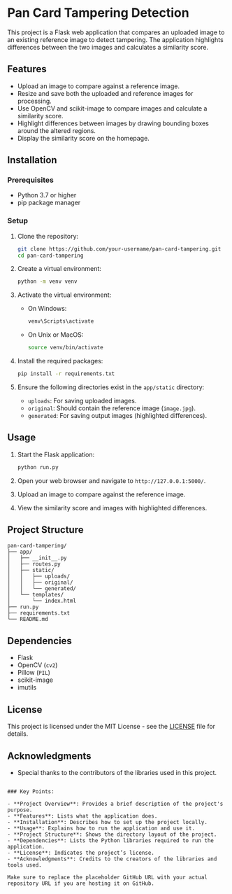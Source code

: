 # Pan Card Tampering Detection

This project is a Flask web application that compares an uploaded image to an existing reference image to detect tampering. The application highlights differences between the two images and calculates a similarity score.

## Features

- Upload an image to compare against a reference image.
- Resize and save both the uploaded and reference images for processing.
- Use OpenCV and scikit-image to compare images and calculate a similarity score.
- Highlight differences between images by drawing bounding boxes around the altered regions.
- Display the similarity score on the homepage.

## Installation

### Prerequisites

- Python 3.7 or higher
- pip package manager

### Setup

1. Clone the repository:
   ```bash
   git clone https://github.com/your-username/pan-card-tampering.git
   cd pan-card-tampering
   ```

2. Create a virtual environment:
   ```bash
   python -m venv venv
   ```

3. Activate the virtual environment:

   - On Windows:
     ```bash
     venv\Scripts\activate
     ```
   - On Unix or MacOS:
     ```bash
     source venv/bin/activate
     ```

4. Install the required packages:
   ```bash
   pip install -r requirements.txt
   ```

5. Ensure the following directories exist in the `app/static` directory:
   - `uploads`: For saving uploaded images.
   - `original`: Should contain the reference image (`image.jpg`).
   - `generated`: For saving output images (highlighted differences).

## Usage

1. Start the Flask application:
   ```bash
   python run.py
   ```

2. Open your web browser and navigate to `http://127.0.0.1:5000/`.

3. Upload an image to compare against the reference image.

4. View the similarity score and images with highlighted differences.

## Project Structure

```
pan-card-tampering/
├── app/
│   ├── __init__.py
│   ├── routes.py
│   ├── static/
│   │   ├── uploads/
│   │   ├── original/
│   │   └── generated/
│   └── templates/
│       └── index.html
├── run.py
├── requirements.txt
└── README.md
```

## Dependencies

- Flask
- OpenCV (`cv2`)
- Pillow (`PIL`)
- scikit-image
- imutils

## License

This project is licensed under the MIT License - see the [LICENSE](LICENSE) file for details.

## Acknowledgments

- Special thanks to the contributors of the libraries used in this project.
```

### Key Points:

- **Project Overview**: Provides a brief description of the project's purpose.
- **Features**: Lists what the application does.
- **Installation**: Describes how to set up the project locally.
- **Usage**: Explains how to run the application and use it.
- **Project Structure**: Shows the directory layout of the project.
- **Dependencies**: Lists the Python libraries required to run the application.
- **License**: Indicates the project’s license.
- **Acknowledgments**: Credits to the creators of the libraries and tools used. 

Make sure to replace the placeholder GitHub URL with your actual repository URL if you are hosting it on GitHub.
